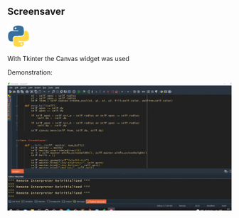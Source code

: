 ## Screensaver 

<img src="assets/python.gif" width="50" height="50">

With Tkinter the Canvas widget was used

Demonstration:


<p align="center">
    <img src="assets/ScreenSaver.gif">
</p>